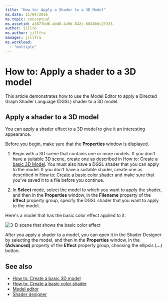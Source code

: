 ```yaml
---
title: "How to: Apply a Shader to a 3D Model"
ms.date: 11/04/2016
ms.topic: conceptual
ms.assetid: a3877bd6-abd8-4a9d-842c-6848b6c2f335
author: jillre
ms.author: jillfra
manager: jillfra
ms.workload:
  - "multiple"
---
```

# How to: Apply a shader to a 3D model

This article demonstrates how to use the Model Editor to apply a Directed Graph Shader Language (DGSL) shader to a 3D model.

## Apply a shader to a 3D model

You can apply a shader effect to a 3D model to give it an interesting appearance.

Before you begin, make sure that the **Properties** window is displayed.

1. Begin with a 3D scene that contains one or more models. If you don't have a suitable 3D scene, create one as described in [How to: Create a basic 3D Model](../designers/how-to-create-a-basic-3-d-model.md). You must also have a DGSL shader that you can apply to the model. If you don't have a suitable shader, create one as described in [How to: Create a basic color shader](../designers/how-to-create-a-basic-color-shader.md) and make sure that you've saved it to a file before you continue.

2. In **Select** mode, select the model to which you want to apply the shader, and then in the **Properties** window, in the **Filename** property of the **Effect** property group, specify the DGSL shader that you want to apply to the model.

Here's a model that has the basic color effect applied to it:

![3&#45;D scene that shows the basic color effect](../designers/media/digit-3d-model-effect.png)

After you apply a shader to a model, you can open it in the Shader Designer by selecting the model, and then in the **Properties** window, in the **(Advanced)** property of the **Effect** property group, choosing the ellipsis (**...**) button.

## See also

- [How to: Create a basic 3D model](../designers/how-to-create-a-basic-3-d-model.md)
- [How to: Create a basic color shader](../designers/how-to-create-a-basic-color-shader.md)
- [Model editor](../designers/model-editor.md)
- [Shader designer](../designers/shader-designer.md)